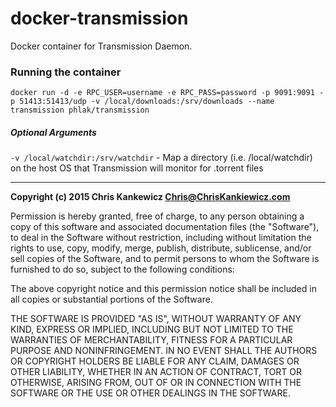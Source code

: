 docker-transmission
===================

Docker container for Transmission Daemon.


### Running the container

    docker run -d -e RPC_USER=username -e RPC_PASS=password -p 9091:9091 -p 51413:51413/udp -v /local/downloads:/srv/downloads --name transmission phlak/transmission

##### Optional Arguments

`-v /local/watchdir:/srv/watchdir` - Map a directory (i.e. /local/watchdir) on the host OS that
                                     Transmission will monitor for .torrent files

-----

**Copyright (c) 2015 Chris Kankewicz <Chris@ChrisKankiewicz.com>**

Permission is hereby granted, free of charge, to any person obtaining a copy
of this software and associated documentation files (the "Software"), to deal
in the Software without restriction, including without limitation the rights
to use, copy, modify, merge, publish, distribute, sublicense, and/or sell
copies of the Software, and to permit persons to whom the Software is
furnished to do so, subject to the following conditions:

The above copyright notice and this permission notice shall be included in
all copies or substantial portions of the Software.

THE SOFTWARE IS PROVIDED "AS IS", WITHOUT WARRANTY OF ANY KIND, EXPRESS OR
IMPLIED, INCLUDING BUT NOT LIMITED TO THE WARRANTIES OF MERCHANTABILITY,
FITNESS FOR A PARTICULAR PURPOSE AND NONINFRINGEMENT. IN NO EVENT SHALL THE
AUTHORS OR COPYRIGHT HOLDERS BE LIABLE FOR ANY CLAIM, DAMAGES OR OTHER
LIABILITY, WHETHER IN AN ACTION OF CONTRACT, TORT OR OTHERWISE, ARISING FROM,
OUT OF OR IN CONNECTION WITH THE SOFTWARE OR THE USE OR OTHER DEALINGS IN
THE SOFTWARE.
